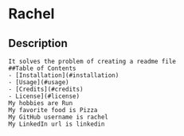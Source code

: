 # Rachel 
   ## Description
    It solves the problem of creating a readme file 
    ##Table of Contents
    - [Installation](#installation)
    - [Usage](#usage)
    - [Credits](#credits)
    - License](#license)
    My hobbies are Run
    My favorite food is Pizza
    My GitHub username is rachel
    My LinkedIn url is linkedin
    